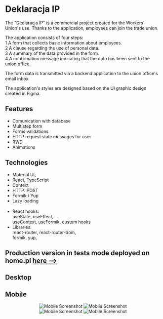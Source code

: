 # Deklaracja IP

The "Declaracja IP" is a commercial project created for the Workers' Union's use. Thanks to the application, employees can join the trade union. 

The application consists of four steps: <br/> 1 A form that collects basic information about employees. <br/> 2 A clause regarding the use of personal data.<br/> 3 A summary of the data provided in the form. <br/> 4 A confirmation message indicating that the data has been sent to the union office.

The form data is transmitted via a backend application to the union office's email inbox.

The application's styles are designed based on the UI graphic design created in Figma.


## Features
* Comunication with database
* Multistep form
* Forms validations 
* HTTP request state messages for user
* RWD
* Animations

## Technologies  
* Material UI,
* React, TypeScript
* Context
* HTTP: POST
* Formik / Yup 
* Lazy loading
 <br/><br/>
* React hooks: <br/> useState, useEffect, <br/> useContext, useFormik, custom hooks
* Libraries: <br/>
react-router, react-router-dom, <br/>
formik, yup, <br/>


## Production version in tests mode deployed on home.pl <a href = "http://ankieta.ozzip.pl/"> here --> </a>

## Desktop
## Mobile

<div align="center">
 <img src="https://github.com/Krzysztofe/deklaracja/assets/96065197/422c3da2-94d0-4c1b-9b71-f4c60a29ee3a" width: = "40%"  alt="Mobile Screenshot"> 


<img src="https://github.com/Krzysztofe/deklaracja/assets/96065197/7d27c0bd-3459-459f-b428-82c05b34886d"  width: = "40%" alt="Mobile Screenshot">
</div>

<div align="center" margin="20px">

<img src="https://github.com/Krzysztofe/deklaracja/assets/96065197/c52e776f-d200-4dd4-92ca-10454fb245ea"  width: = "40%" alt="Mobile Screenshot">
 
<img src="https://github.com/Krzysztofe/deklaracja/assets/96065197/0ac85586-eeb7-4000-9eeb-7884e7dee2c1"  width: = "40%" alt="Mobile Screenshot">



</div>


